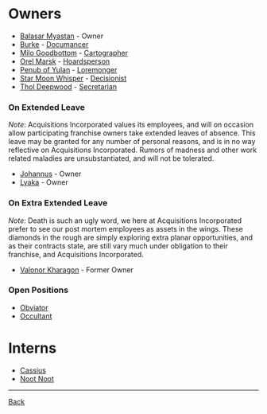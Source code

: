 # Owners
- [Balasar Myastan](BalasarMyastan.md) - Owner
- [Burke](Burke.md) - [Documancer](../Documents/Documancer.pdf)
- [Milo Goodbottom](MiloGoodbottom.md) - [Cartographer](../Documents/Cartographer.pdf)
- [Orel Marsk](OrelMarsk.md) - [Hoardsperson](../Documents/Hoardsperson.pdf)
- [Penub of Yulan](PenubOfYulan.md) - [Loremonger](../Documents/Loremonger.pdf)
- [Star Moon Whisper](StarMoonWhisper.md) - [Decisionist](../Documents/Decisionist.pdf)
- [Thol Deepwood](TholDeepwood.md) - [Secretarian](../Documents/Secretarian.pdf)

### On Extended Leave
_Note_: Acquisitions Incorporated values its employees, and will on occasion allow participating franchise owners take extended leaves of absence. This leave may be granted for any number of personal reasons, and is in no way reflective on Acquisitions Incorporated. Rumors of madness and other work related maladies are unsubstantiated, and will not be tolerated.

- [Johannus](Johannus.md) - Owner
- [Lyaka](Lyaka.md) - Owner

### On Extra Extended Leave
_Note_: Death is such an ugly word, we here at Acquisitions Incorporated prefer to see our post mortem employees as assets in the wings. These diamonds in the rough are simply exploring extra planar opportunities, and as their contracts state, are still vary much under obligation to their franchise, and Acquisitions Incorporated.

- [Valonor Kharagon](ValonorKharagon.md) - Former Owner

### Open Positions

- [Obviator](../Documents/Obviator.pdf)
- [Occultant](../Documents/Occultant.pdf)

# Interns
- [Cassius](Cassius.md)
- [Noot Noot](NootNoot.md)

---
[Back](../TheEyesOfTheBeholder)